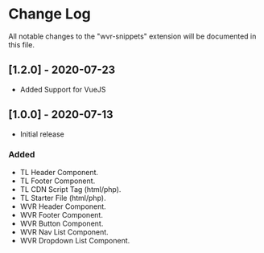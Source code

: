 # Change Log

All notable changes to the "wvr-snippets" extension will be documented in this file.

## [1.2.0] - 2020-07-23

- Added Support for VueJS

## [1.0.0] - 2020-07-13

- Initial release

### Added

- TL Header Component.
- TL Footer Component.
- TL CDN Script Tag (html/php).
- TL Starter File (html/php).
- WVR Header Component.
- WVR Footer Component.
- WVR Button Component.
- WVR Nav List Component.
- WVR Dropdown List Component.
